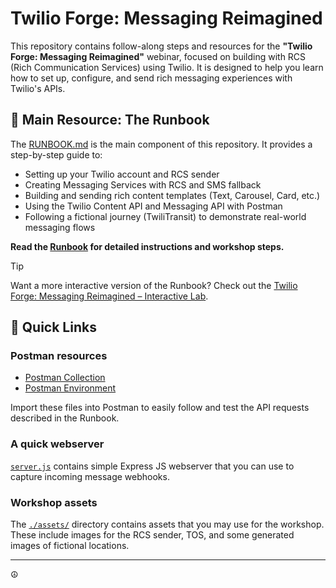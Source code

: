 
# Twilio Forge: Messaging Reimagined

This repository contains follow-along steps and resources for the **"Twilio Forge: Messaging Reimagined"** webinar, focused on building with RCS (Rich Communication Services) using Twilio. It is designed to help you learn how to set up, configure, and send rich messaging experiences with Twilio's APIs.

## 📖 Main Resource: The Runbook

The [RUNBOOK.md](./RUNBOOK.md) is the main component of this repository. It provides a step-by-step guide to:

- Setting up your Twilio account and RCS sender
- Creating Messaging Services with RCS and SMS fallback
- Building and sending rich content templates (Text, Carousel, Card, etc.)
- Using the Twilio Content API and Messaging API with Postman
- Following a fictional journey (TwiliTransit) to demonstrate real-world messaging flows

**Read the [Runbook](./RUNBOOK.md) for detailed instructions and workshop steps.**

> [!TIP]
> Want a more interactive version of the Runbook? Check out the [Twilio Forge: Messaging Reimagined – Interactive Lab](https://twilio-forge-blueprint.vercel.app/).

## 🚀 Quick Links

### Postman resources

- [Postman Collection](./Twilio%20Forge-%20Messaging%20Reimagined.postman_collection.json)
- [Postman Environment](./Forge-%20Messaging%20Reimagined.postman_environment.json)

Import these files into Postman to easily follow and test the API requests described in the Runbook.

### A quick webserver

[`server.js`](./server.js) contains simple Express JS webserver that you can use to capture incoming message webhooks.

### Workshop assets

The [`./assets/`](./assets/) directory contains assets that you may use for the workshop. These include images for the RCS sender, TOS, and some generated images of fictional locations.

---

☮️